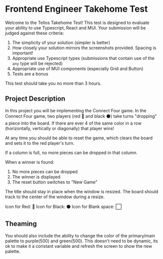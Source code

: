 # Frontend Engineer Takehome Test

Welcome to the Tellos Takehome Test! This test is designed to evaluate your ability to use Typescript, React and MUI. Your submission will be judged against these criteria:

1. The simplicity of your solution (simpler is better)
2. How closely your solution mirrors the screenshots provided. Spacing is important!
3. Appropriate use Typescript types (submissions that contain use of the `any` type will be rejected)
4. Appropriate use of MUI components (especially Grid and Button)
5. Tests are a bonus

This test should take you no more than 3 hours.

## Project Description
In this project you will be implementing the Connect Four game. In the Connect Four game, two players (red 🔴 and black ⚫) take turns "dropping" a piece into the board. If there are ever 4 of the same color in a row (horizontally, vertically or diagonally) that player wins!

At any time you should be able to reset the game, which clears the board and sets it to the red player's turn.

If a column is full, no more pieces can be dropped in that column.

When a winner is found:
1. No more pieces can be dropped
2. The winner is displayed
3. The reset button switches to "New Game"

The title should stay in place when the window is resized. The board should track to the center of the window during a resize.

Icon for Red: 🔴
Icon for Black: ⚫
Icon for Blank space: ⬜

## Theaming
You should also include the ability to change the color of the primary/main palette to purple(500) and green(500). This doesn't need to be dynamic, its ok to make it a constant variable and refresh the screen to show the new palette.




